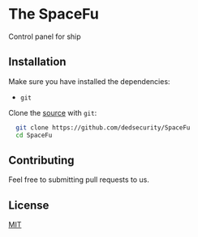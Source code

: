 <h1>The SpaceFu</h1>

Control panel for ship

## Installation

Make sure you have installed the dependencies:

  * `git`

Clone the [source] with `git`:
 ```sh
   git clone https://github.com/dedsecurity/SpaceFu
   cd SpaceFu
   ```

 [source]: https://github.com/dedsecurity/SpaceFu

## Contributing
Feel free to submitting pull requests to us.
## License
[MIT](https://opensource.org/licenses/MIT)

